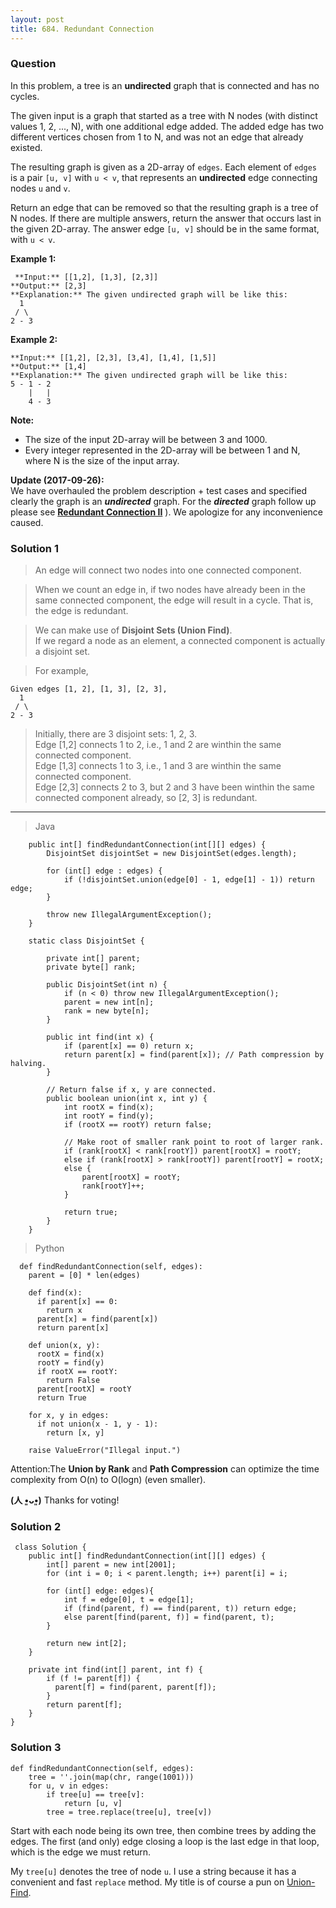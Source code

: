 ```yaml
---
layout: post
title: 684. Redundant Connection
---
```

### Question
In this problem, a tree is an **undirected** graph that is connected and has
no cycles.

The given input is a graph that started as a tree with N nodes (with distinct
values 1, 2, ..., N), with one additional edge added. The added edge has two
different vertices chosen from 1 to N, and was not an edge that already
existed.

The resulting graph is given as a 2D-array of `edges`. Each element of `edges`
is a pair `[u, v]` with `u < v`, that represents an **undirected** edge
connecting nodes `u` and `v`.

Return an edge that can be removed so that the resulting graph is a tree of N
nodes. If there are multiple answers, return the answer that occurs last in
the given 2D-array. The answer edge `[u, v]` should be in the same format,
with `u < v`.

 **Example 1:**  

    
    
     **Input:** [[1,2], [1,3], [2,3]]
    **Output:** [2,3]
    **Explanation:** The given undirected graph will be like this:
      1
     / \
    2 - 3
    

**Example 2:**  

    
    
    **Input:** [[1,2], [2,3], [3,4], [1,4], [1,5]]
    **Output:** [1,4]
    **Explanation:** The given undirected graph will be like this:
    5 - 1 - 2
        |   |
        4 - 3
    

**Note:**  

* The size of the input 2D-array will be between 3 and 1000.
* Every integer represented in the 2D-array will be between 1 and N, where N is the size of the input array.

  

 **Update (2017-09-26):**  
We have overhauled the problem description + test cases and specified clearly
the graph is an **_undirected_** graph. For the **_directed_** graph follow up
please see **[Redundant Connection
II](https://leetcode.com/problems/redundant-connection-ii/description/)** ).
We apologize for any inconvenience caused.

### Solution 1
> An edge will connect two nodes into one connected component.

> When we count an edge in, if two nodes have already been in the same
connected component, the edge will result in a cycle. That is, the edge is
redundant.

> We can make use of **Disjoint Sets (Union Find)**.  
>  If we regard a node as an element, a connected component is actually a
disjoint set.

> For example,

    
    
    Given edges [1, 2], [1, 3], [2, 3],
      1
     / \
    2 - 3
    

> Initially, there are 3 disjoint sets: 1, 2, 3.  
>  Edge [1,2] connects 1 to 2, i.e., 1 and 2 are winthin the same connected
component.  
>  Edge [1,3] connects 1 to 3, i.e., 1 and 3 are winthin the same connected
component.  
>  Edge [2,3] connects 2 to 3, but 2 and 3 have been winthin the same
connected component already, so [2, 3] is redundant.

* * *

> Java

    
    
        public int[] findRedundantConnection(int[][] edges) {
            DisjointSet disjointSet = new DisjointSet(edges.length);
            
            for (int[] edge : edges) {
                if (!disjointSet.union(edge[0] - 1, edge[1] - 1)) return edge;
            }
            
            throw new IllegalArgumentException();
        }
        
        static class DisjointSet {
            
            private int[] parent;
            private byte[] rank;
            
            public DisjointSet(int n) {
                if (n < 0) throw new IllegalArgumentException();
                parent = new int[n];
                rank = new byte[n];
            }
            
            public int find(int x) {
                if (parent[x] == 0) return x;
                return parent[x] = find(parent[x]); // Path compression by halving.
            }
            
            // Return false if x, y are connected.
            public boolean union(int x, int y) {
                int rootX = find(x);
                int rootY = find(y);
                if (rootX == rootY) return false;
                
                // Make root of smaller rank point to root of larger rank.
                if (rank[rootX] < rank[rootY]) parent[rootX] = rootY;
                else if (rank[rootX] > rank[rootY]) parent[rootY] = rootX;
                else {
                    parent[rootX] = rootY;
                    rank[rootY]++;
                }
                
                return true;
            }
        }
    

> Python

    
    
      def findRedundantConnection(self, edges):
        parent = [0] * len(edges)
    
        def find(x):
          if parent[x] == 0:
            return x
          parent[x] = find(parent[x])
          return parent[x]
        
        def union(x, y):
          rootX = find(x)
          rootY = find(y)
          if rootX == rootY:
            return False
          parent[rootX] = rootY
          return True
          
        for x, y in edges:
          if not union(x - 1, y - 1): 
            return [x, y]
          
        raise ValueError("Illegal input.")
    

Attention:The **Union by Rank** and **Path Compression** can optimize the time
complexity from O(n) to O(logn) (even smaller).

 **(人 •͈ᴗ•͈)** Thanks for voting!


### Solution 2
    
    
     class Solution {
        public int[] findRedundantConnection(int[][] edges) {
            int[] parent = new int[2001];
            for (int i = 0; i < parent.length; i++) parent[i] = i;
            
            for (int[] edge: edges){
                int f = edge[0], t = edge[1];
                if (find(parent, f) == find(parent, t)) return edge;
                else parent[find(parent, f)] = find(parent, t);
            }
            
            return new int[2];
        }
        
        private int find(int[] parent, int f) {
            if (f != parent[f]) {
              parent[f] = find(parent, parent[f]);  
            }
            return parent[f];
        }
    }
    


### Solution 3
    
    
    def findRedundantConnection(self, edges):
        tree = ''.join(map(chr, range(1001)))
        for u, v in edges:
            if tree[u] == tree[v]:
                return [u, v]
            tree = tree.replace(tree[u], tree[v])
    

Start with each node being its own tree, then combine trees by adding the
edges. The first (and only) edge closing a loop is the last edge in that loop,
which is the edge we must return.

My `tree[u]` denotes the tree of node `u`. I use a string because it has a
convenient and fast `replace` method. My title is of course a pun on [Union-
Find](https://en.wikipedia.org/wiki/Disjoint-set_data_structure).




